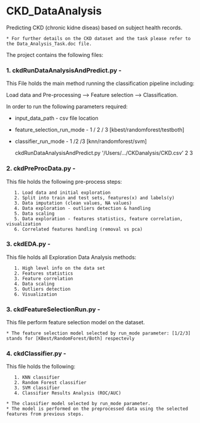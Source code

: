 #  CKD_DataAnalysis
Predicting CKD (chronic kidne diseas) based on subject health records.

    * For further details on the CKD dataset and the task please refer to the Data_Analysis_Task.doc file.

The project contains the following files:
### 1. ckdRunDataAnalysisAndPredict.py - 
This File holds the main method running the classification pipeline including: 

Load data and Pre-processing --> Feature selection --> Classification.

In order to run the following parameters required:
- input_data_path - csv file location
- feature_selection_run_mode - 1 / 2 / 3 [kbest/randomforest/testboth]
- classifier_run_mode - 1 /2 /3 [knn/randomforest/svm]

   ckdRunDataAnalysisAndPredict.py '/Users/.../CKDanalysis/CKD.csv' 2 3

### 2. ckdPreProcData.py - 
This file holds the following pre-process steps: 

       1. Load data and initial exploration 
       2. Split into train and test sets, features(x) and labels(y)
       3. Data imputation (clean values, NA values)
       4. Data exploration - outliers detection & handling
       5. Data scaling
       5. Data exploration - features statistics, feature correlation, visualization
       6. Correlated features handling (removal vs pca)
### 3. ckdEDA.py -
This file holds all Exploration Data Analysis methods:

       1. High level info on the data set
       2. Features statistics
       3. Feature correlation
       4. Data scaling
       5. Outliers detection
       6. Visualization
### 3. ckdFeatureSelectionRun.py - 
This file perform feature selection model on the dataset.

    * The feature selection model selected by run_mode parameter: [1/2/3] stands for [KBest/RandomForest/Both] respectevly
### 4. ckdClassifier.py - 
This file holds the following:

       1. KNN classifier
       2. Random Forest classifier
       3. SVM classifier
       4. Classifier Results Analysis (ROC/AUC)
       
    * The classifier model selected by run_mode parameter.
    * The model is performed on the preprocessed data using the selected features from previous steps.
